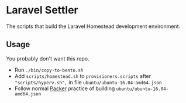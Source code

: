 # Laravel Settler

The scripts that build the Laravel Homestead development environment.

## Usage

You probably don't want this repo.

* Run `./bin/copy-to-bento.sh`
* Add `scripts/homestead.sh` to `provisioners.scripts` after `"scripts/hyperv.sh",` in file `ubuntu/ubuntu-16.04-amd64.json`
* Follow normal [Packer](https://www.packer.io/) practice of building `ubuntu/ubuntu-16.04-amd64.json`

